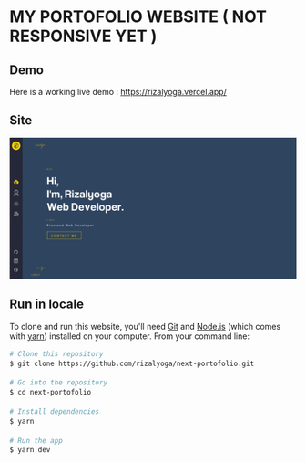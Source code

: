 # MY PORTOFOLIO WEBSITE ( NOT RESPONSIVE YET )

## Demo

Here is a working live demo : https://rizalyoga.vercel.app/

## Site

![](https://github.com/rizalyoga/next-portofolio/blob/main/public/assets/images/home-ss.png)

## Run in locale

To clone and run this website, you'll need [Git](https://git-scm.com) and [Node.js](https://nodejs.org/en/download/) (which comes with [yarn](https://yarnpkg.com/)) installed on your computer. From your command line:

```bash
# Clone this repository
$ git clone https://github.com/rizalyoga/next-portofolio.git

# Go into the repository
$ cd next-portofolio

# Install dependencies
$ yarn

# Run the app
$ yarn dev
```
